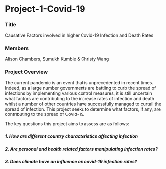 # Project-1-Covid-19

### Title

Causative Factors involved in higher Covid-19 Infection and Death Rates



### Members

Alison Chambers, Sumukh Kumble & Christy Wang 



### Project Overview

The current pandemic is an event that is unprecedented in recent times. Indeed, as a large number governments are battling to curb the spread of infections by implementing various control measures, it is still uncertain what factors are contributing to the increase rates of infection and death whilst a number of other countries have successfully managed to curtail the spread of infection. This project seeks to determine what factors, if any, are contributing to the spread of Covid-19. 

The key questions this project aims to assess are as follows:

##### 					

##### 					1. How are different country characteristics affecting infection 

##### 					2. Are personal and health related factors manipulating infection rates?

##### 					3. Does climate have an influence on covid-19 infection rates?



